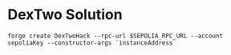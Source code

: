 # DexTwo Solution

```
forge create DexTwoHack --rpc-url $SEPOLIA_RPC_URL --account sepoliaKey --constructor-args `ìnstanceAddress`
```
